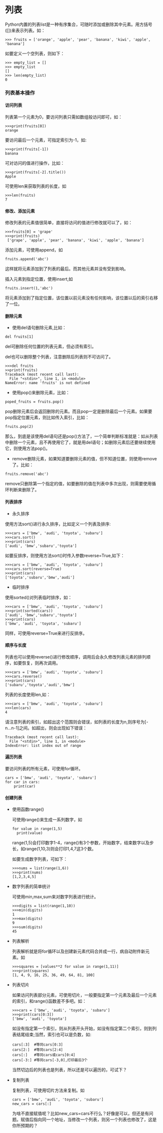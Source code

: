 # 列表

Python内置的列表list是一种有序集合，可随时添加或删除其中元素。用方括号([])来表示列表。如：

```
>>> fruits = ['orange', 'apple', 'pear', 'banana', 'kiwi', 'apple', 'banana']
```

如要定义一个空列表，则如下：

```
>>> empty_list = []
>>> empty_list
[]
>>> len(empty_list)
0
```



### 列表基本操作

#### 访问列表

列表第一个元素为0，要访问列表只需如数组般访问即可，如：

```
>>>print(fruits[0])
orange
```

要访问最后一个元素，可指定索引为-1，如:

```
>>>print(fruits[-1])
banana
```

可对访问的值进行操作，比如：

```
>>>print(fruits[-2].title())
Apple
```

可使用len来获取列表的长度，如

```
>>>len(fruits)
7
```

#### 修改、添加元素

修改列表的元素值很简单，直接将访问的值进行修改就可以了，如：

```
>>>fruits[0] = 'grape'
>>>print(fruits)
 ['grape', 'apple', 'pear', 'banana', 'kiwi', 'apple', 'banana']
```

添加元素，可使用append，如

```
fruits.append('abc')
```

这样就将元素添加到了列表的最后。而其他元素并没有受到影响。

插入元素到指定位置，使用insert,如

```
fruits.insert(1,'abc')
```

将元素添加到了指定位置，该位置以前元素没有任何影响，该位置以后的索引右移了一位。

#### 删除元素

- 使用del语句删除元素,比如：

```
del fruits[1]
```

del可删除任何位置的列表元素，但必须有索引。

del也可以删除整个列表，注意删除后列表则不可访问了。

```
>>>del fruits
>>print(fruits)
Traceback (most recent call last):
  File "<stdin>", line 1, in <module>
NameError: name 'fruits' is not defined
```

- 使用pop()来删除元素，比如：

```
poped_fruits = fruits.pop()
```

pop删除元素后会返回删除的元素。而且pop一定是删除最后一个元素。如果要pop指定位置元素，则比如传入索引，比如：

```
fruits.pop(2)
```

那么，到底是该使用del语句还是pop()方法了，一个简单判断标准就是：如从列表中删除一个元素，且不再使用它了，就是用del语句；如删除元素后还要继续使用它，则使用方法pop()。

- remove删除元素，如果知道要删除元素的值，但不知道位置，则使用remove了。比如：

```
fruits.remove('abc')
```

remove只删除第一个指定的值，如要删除的值在列表中多次出现，则需要使用循环判断来删除了。

#### 列表排序

- 永久排序

使用方法sort()进行永久排序，比如定义一个列表及排序:

```
>>>cars = ['bmw', 'audi', 'toyota', 'subaru']
>>>cars.sort()
>>>print(cars)
['audi', 'bmw','subaru','toyota']
```

如要反排序，则使用方法sort()时传入参数reverse=True,如下：

```
>>>cars = ['bmw', 'audi', 'toyota', 'subaru']
>>>cars.sort(reverse=True)
>>>print(cars)
['toyota','subaru','bmw','audi']
```

- 临时排序

使用sorted()对列表临时排序，如：

```
>>>cars = ['bmw', 'audi', 'toyota', 'subaru']
>>>print(sorted(cars))
['audi', 'bmw','subaru','toyota']
>>>print(cars)
['bmw', 'audi', 'toyota', 'subaru']
```

同样，可使用reverse=True来进行反排序。

#### 顺序与长度

列表也可以使用reverse()进行修改顺序，调用后会永久修改列表元素的排列顺序，如要恢复，则再次调用。

```
>>>cars = ['bmw', 'audi', 'toyota', 'subaru']
>>>cars.reverse()
>>>print(cars)
['subaru','toyota','audi','bmw']
```

列表的长度使用len,如：

```
>>>cars = ['bmw', 'audi', 'toyota', 'subaru']
>>>len(cars)
4
```

请注意列表的索引，如超出这个范围则会错误，如列表的长度为n,则序号为[-n...n-1]之间。如超出，则会出现如下错误：

```
Traceback (most recent call last):
  File "<stdin>", line 1, in <module>
IndexError: list index out of range
```

#### 遍历列表

要访问列表的所有元素，可使用for循环。

```
cars = ['bmw', 'audi', 'toyota', 'subaru']
for car in cars:
	print(car)
```

#### 创建列表

- 使用函数range()

  可使用range()来生成一系列数字，如

  ```
  for value in range(1,5)
  	print(value)
  ```

  range(1,5)会打印数字1-4，range()有3个参数，开始数字，结束数字以及步长，如range(1,10,3)则会打印1,4,7这3个数。

  如要生成数字列表，可如下：

  ```
  >>>nums = list(range(1,6))
  >>>print(nums)
  [1,2,3,4,5]
  ```

  

- 数字列表的简单统计

  可使用min,max,sum来对数字列表进行统计。

  ```
  >>>digits = list(range(1,10))
  >>>min(digits)
  1
  >>>max(digits)
  9
  >>>sum(digits)
  45
  ```

  

- 列表解析

  列表解析就是将for循环以及创建新元素代码合并成一行，病自动附件新元素。如

  ```
  >>>squares = [values**2 for value in range(1,11)]
  >>>print(squares)
  [1, 4, 9, 16, 25, 36, 49, 64, 81, 100]
  ```

  

- 列表切片

  如果访问列表部分元素，可使用切片，一般要指定第一个元素及最后一个元素的索引，和range()函数差不多吧。如：

  ```
  >>>cars = ['bmw', 'audi', 'toyota', 'subaru']
  >>>print(cars[0:3])
  ['bmw', 'audi', 'toyota']
  ```

  如没有指定第一个索引，则从列表开头开始，如没有指定第二个索引，则到列表结尾结束;当然，索引也可以是负数，如:

  ```  
  cars[:3]  #等同cars[0:3]
  cars[2:]  #等同cars[2:4]
  cars[:]   #等同cars或cars[0:4]
  cars[-3:] #等同cars[-3,0],打印最后3个
  ```

  当然切边后的列表也是列表，所以还是可以遍历的，可试下？

- 复制列表

  复制列表，可使用切片方法来复制。如

  ```
  cars = ['bmw', 'audi', 'toyota', 'subaru']
  new_cars = cars[:]
  ```

  为啥不直接赋值呢？比如new_cars=cars不行么？好像是可以，但还是有问题。赋值后指向同一个地址，当修改一个列表，则另一个列表也修改了，这是你所预期的？





  








